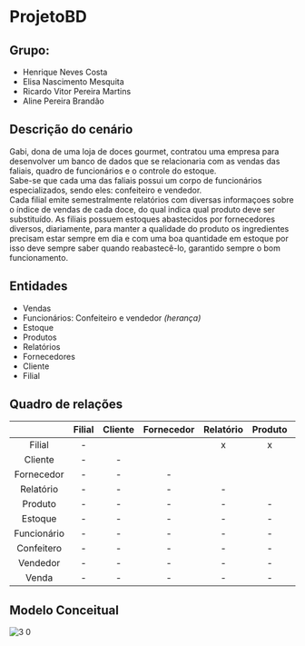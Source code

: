 # ProjetoBD
## **Grupo:** 
* Henrique Neves Costa 
* Elisa Nascimento Mesquita
* Ricardo Vitor Pereira Martins
* Aline Pereira Brandão

## **Descrição do cenário**
 Gabi, dona de uma loja de doces gourmet, contratou uma empresa para desenvolver um banco de dados que se relacionaria com as vendas das faliais, quadro de funcionários e o controle do estoque. <br>
 Sabe-se que cada uma das faliais possui um corpo de funcionários especializados, sendo eles: confeiteiro e vendedor. <br>
 Cada filial emite semestralmente relatórios com diversas informaçoes sobre o índice de vendas de cada doce, do qual indica qual produto deve ser substituído. As filiais possuem estoques abastecidos por fornecedores diversos, diariamente, para manter a qualidade do produto os ingredientes precisam estar sempre em dia e com uma boa quantidade em estoque por isso deve sempre saber quando reabastecê-lo, garantido sempre o bom funcionamento.

## **Entidades**
* Vendas
* Funcionários: Confeiteiro e vendedor *(herança)*
* Estoque
* Produtos
* Relatórios
* Fornecedores
* Cliente
* Filial

## **Quadro de relações**

|              | Filial | Cliente | Fornecedor | Relatório | Produto | Estoque | Funcionário | Confeitero | Vendedor | Venda |
| :----------: | :----: | :-----: | :--------: | :-------: | :-----: | :-----: | :---------: | :--------: | :------: | :---: |
| Filial       | -      |         |            |    x      |     x   |   x     |    x        |     x      |    x     |       |
| Cliente      | -      | -       |            |           |         |         |             |            |          |  x    |
| Fornecedor   | -      | -       | -          |           |         |    x    |             |            |          |       |
| Relatório    | -      | -       | -          | -         |         |         |             |            |          | x     |
| Produto      | -      | -       | -          | -         | -       |    x    |             |      x     |    x     |       |
| Estoque      | -      | -       | -          | -         | -       | -       |             |            |          |       |
| Funcionário  | -      | -       | -          | -         | -       | -       | -           |        x   |   x      |       |
| Confeitero   | -      | -       | -          | -         | -       | -       | -           | -          |          |       |
| Vendedor     | -      | -       | -          | -         | -       | -       | -           | -          | -        |  x    |
| Venda        | -      | -       | -          | -         | -       | -       | -           | -          | -        | -     |

## **Modelo Conceitual**

![3 0](https://user-images.githubusercontent.com/62437015/79169766-a8a98c80-7dc3-11ea-92e8-a9e80c582326.PNG)
